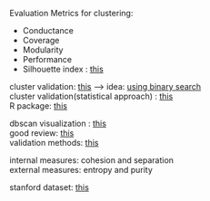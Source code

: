 Evaluation Metrics for clustering:

 * Conductance
 * Coverage 
 * Modularity
 * Performance
 * Silhouette index : <a href="http://scikit-learn.org/stable/auto_examples/cluster/plot_kmeans_silhouette_analysis.html">this</a>

cluster validation: <a href="http://www.cs.kent.edu/~jin/DM08/ClusterValidation.pdf">this</a>  --> idea: <u>using binary search</u> <br>
cluster validation(statistical approach) : <a href="http://web.itu.edu.tr/sgunduz/courses/verimaden/paper/validity_survey.pdf">this</a> <br>
R package: <a href="https://cran.r-project.org/web/packages/clValid/vignettes/clValid.pdf">this</a> <br>

dbscan visualization : <a href="http://www.naftaliharris.com/blog/visualizing-dbscan-clustering/">this</a> <br>
good review: <a href="http://www.cs.kent.edu/~jin/DM08/cluster.pdf">this</a> <br>
validation methods: <a href="http://www.cs.kent.edu/~jin/DM08/ClusterValidation.pdf">this</a><br>

internal measures: cohesion and separation <br>
external measures: entropy and purity <br>


stanford dataset: <a href="http://snap.stanford.edu/data/">this</a><br>


